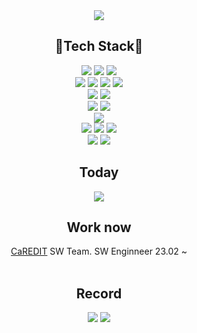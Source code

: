 <div align=center>
<img src="https://capsule-render.vercel.app/api?type=waving&color=timeAuto&height=300&section=header&text=Eunhye%20Jeon&fontSize=90"/>
</div>

<div align=center>
  <h2>🦊Tech Stack🦊</h2>
  <div>
  <!--language, framework-->
  	<img src="https://img.shields.io/badge/Javascript-F7DF1E?style=for-the-badge&logo=Javascript&logoColor=black" />
  	<img src="https://img.shields.io/badge/python-3776AB?style=for-the-badge&logo=python&logoColor=white" />
  	<img src="https://img.shields.io/badge/dart-0175C2?style=for-the-badge&logo=dart&logoColor=white" />
  	
  </div>
  <div>
	<img src="https://img.shields.io/badge/react-%2320232a.svg?style=for-the-badge&logo=react&logoColor=%2361DAFB" />
  	<img src="https://img.shields.io/badge/next.js-000000?style=for-the-badge&logo=next.js&logoColor=%black" />
	<img src="https://img.shields.io/badge/Node.js-339933?style=for-the-badge&logo=Node.js&logoColor=white" />
	<img src="https://img.shields.io/badge/express-000000?style=for-the-badge&logo=express&logoColor=white" />
  </div>
  <div>
  <!--css-->
  	<img src="https://img.shields.io/badge/styledComponent-DB7093?style=for-the-badge&logo=styled-components&logoColor=white" />
  	<img src="https://img.shields.io/badge/Tailwind_Css-06B6D4?style=for-the-badge&logo=Tailwind_CSS&logoColor=white" />
  </div>
  <div>
  <!--fe library-->
    <img src="https://img.shields.io/badge/Recoil-000000?style=for-the-badge&logo=recoli&logoColor=black" />
    <img src="https://img.shields.io/badge/Axios-000000?style=for-the-badge&logo=axios&logoColor=white" />
  </div>
  <div>
  <!--app library-->
    <img src="https://img.shields.io/badge/flutter-02569B?style=for-the-badge&logo=flutter&logoColor=white" />
  </div>
  <div>
  <!--be library-->
     <img src="https://img.shields.io/badge/mysql-4479A1?style=for-the-badge&logo=mysql&logoColor=white" />
     <img src="https://img.shields.io/badge/postgresql-4169E1?style=for-the-badge&logo=postgresql&logoColor=white" />
    <img src="https://img.shields.io/badge/Swagger-85EA2D?style=for-the-badge&logo=Swagger&logoColor=white" />
  </div>
  <div>
  <!--cowork-->  
    <img src="https://img.shields.io/badge/ESLint-4B32C3?style=for-the-badge&logo=ESLint&logoColor=white" />
    <img src="https://img.shields.io/badge/Prettier-F7B93E?style=for-the-badge&logo=Prettier&logoColor=white" />
  </div>
</div>

<div align=center>
  <h2>Today</h2>
  <a href="https://hits.seeyoufarm.com"><img src="https://hits.seeyoufarm.com/api/count/incr/badge.svg?url=https%3A%2F%2Fgithub.io%2Fhaileyport&count_bg=%2395D1FF&title_bg=%23242165&icon=&icon_color=%239AFFDB&title=hits&edge_flat=false"/></a>
</div>

<div align=center>
  <h2>Work now</h2>
  <a href="https://caredit.net">CaREDIT</a> SW Team.  SW Enginneer 23.02 ~
</div>

<div align=center>
	<br>
	<h2>Record</h2>
<img src="https://github-readme-stats.vercel.app/api/top-langs/?username=haileyport&layout=compact">
<img src="https://github-readme-stats.vercel.app/api?username=haileyport&show_icons=true">
</div>

<!--
**haileyport/haileyport** is a ✨ _special_ ✨ repository because its `README.md` (this file) appears on your GitHub profile.

Here are some ideas to get you started:

- 🔭 I’m currently working on ...
- 🌱 I’m currently learning ...
- 👯 I’m looking to collaborate on ...
- 🤔 I’m looking for help with ...
- 💬 Ask me about ...
- 📫 How to reach me: ...
- 😄 Pronouns: ...
- ⚡ Fun fact: ...
-->
